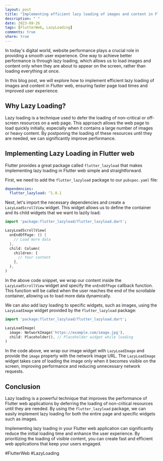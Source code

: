 ```yaml
---
layout: post
title: "Implementing efficient lazy loading of images and content in Flutter web"
description: " "
date: 2023-09-26
tags: [FlutterWeb, LazyLoading]
comments: true
share: true
---
```


In today's digital world, website performance plays a crucial role in providing a smooth user experience. One way to achieve better performance is through lazy loading, which allows us to load images and content only when they are about to appear on the screen, rather than loading everything at once.

In this blog post, we will explore how to implement efficient lazy loading of images and content in Flutter web, ensuring faster page load times and improved user experience.

## Why Lazy Loading?

Lazy loading is a technique used to defer the loading of non-critical or off-screen resources on a web page. This approach allows the web page to load quickly initially, especially when it contains a large number of images or heavy content. By postponing the loading of these resources until they are needed, we can significantly improve performance.

## Implementing Lazy Loading in Flutter web

Flutter provides a great package called `flutter_lazyload` that makes implementing lazy loading in Flutter web simple and straightforward. 

First, we need to add the `flutter_lazyload` package to our `pubspec.yaml` file:

```yaml
dependencies:
  flutter_lazyload: ^1.0.1
```

Next, let's import the necessary dependencies and create a `LazyLoadScrollView` widget. This widget allows us to define the container and its child widgets that we want to lazily load:

```dart
import 'package:flutter_lazyload/flutter_lazyload.dart';

LazyLoadScrollView(
  onEndOfPage: () {
    // Load more data
  },
  child: Column(
    children: [
      // Your content
    ],
  ),
)
```

In the above code snippet, we wrap our content inside the `LazyLoadScrollView` widget and specify the `onEndOfPage` callback function. This function will be called when the user reaches the end of the scrollable container, allowing us to load more data dynamically.

We can also add lazy loading to specific widgets, such as images, using the `LazyLoadImage` widget provided by the `flutter_lazyload` package:

```dart
import 'package:flutter_lazyload/flutter_lazyload.dart';

LazyLoadImage(
  image: NetworkImage('https://example.com/image.jpg'),
  child: Placeholder(), // Placeholder widget while loading
)
```

In the code above, we wrap our image widget with `LazyLoadImage` and provide the `image` property with the network image URL. The `LazyLoadImage` widget takes care of loading the image only when it becomes visible on the screen, improving performance and reducing unnecessary network requests.

## Conclusion

Lazy loading is a powerful technique that improves the performance of Flutter web applications by deferring the loading of non-critical resources until they are needed. By using the `flutter_lazyload` package, we can easily implement lazy loading for both the entire page and specific widgets such as images.

Implementing lazy loading in your Flutter web application can significantly reduce the initial loading time and enhance the user experience. By prioritizing the loading of visible content, you can create fast and efficient web applications that keep your users engaged.

#FlutterWeb #LazyLoading